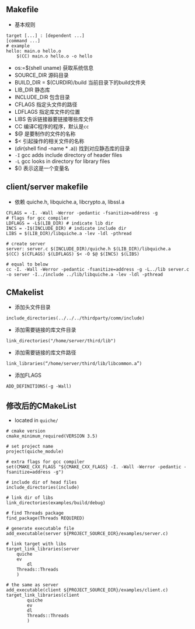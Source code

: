 ## Makefile

- 基本规则

```
target [...] : [dependent ...]
[command ...]
# example
hello: main.o hello.o
	$(CC) main.o hello.o -o hello
````

- os:=$(shell uname) 获取系统信息
- SOURCE_DIR 源码目录
- BUILD_DIR = $(CURDIR)/build 当前目录下的build文件夹
- LIB_DIR 静态库
- INCLUDE_DIR 包含目录
- CFLAGS 指定头文件的路径
- LDFLAGS 指定库文件的位置
- LIBS 告诉链接器要链接哪些库文件
- CC 编译C程序的程序，默认是`cc`
- $@ 是要制作的文件的名称
- $< 引起操作的相关文件的名称
- $(dir$(shell find -name * .a)) 找到对应静态库的目录
- `-I` gcc adds include directory of header files
- `-L` gcc looks in directory for library files
- $() 表示这是一个变量名

## client/server makefile

- 依赖 quiche.h, libquiche.a, libcrypto.a, libssl.a

```
CFLAGS = -I. -Wall -Werror -pedantic -fsanitize=address -g 
# flags for gcc compiler
LDFLAGS = -L$(LIB_DIR) # indicate lib dir
INCS = -I$(INCLUDE_DIR) # indicate include dir
LIBS = $(LIB_DIR)/libquiche.a -lev -ldl -pthread

# create server
server: server.c $(INCLUDE_DIR)/quiche.h $(LIB_DIR)/libquiche.a
$(CC) $(CFLAGS) $(LDFLAGS) $< -O $@ $(INCS) $(LIBS)

# equal to below
cc -I. -Wall -Werror -pedantic -fsanitize=address -g -L../lib server.c -o server -I../include ../lib/libquiche.a -lev -ldl -pthread
```

## CMakelist

- 添加头文件目录

```
include_directories(../../../thirdparty/comm/include)
```

- 添加需要链接的库文件目录

```
link_directories("/home/server/third/lib")
```

- 添加需要链接的库文件路径

```
link_libraries(“/home/server/third/lib/libcommon.a”)
```

- 添加FLAGS

```
ADD_DEFINITIONS(-g -Wall)
```

## 修改后的CMakeList

- located in `quiche/`

```
# cmake version
cmake_minimum_required(VERSION 3.5)

# set project name
project(quiche_module)

# extra flags for gcc compiler
set(CMAKE_CXX_FLAGS "${CMAKE_CXX_FLAGS} -I. -Wall -Werror -pedantic -fsanitize=address -g")

# include dir of head files
include_directories(include)

# link dir of libs
link_directories(examples/build/debug)

# find Threads package
find_package(Threads REQUIRED)

# generate executable file
add_executable(server ${PROJECT_SOURCE_DIR}/examples/server.c)

# link target with libs
target_link_libraries(server
	quiche
	ev
        dl
	Threads::Threads
	)

# the same as server
add_executable(client ${PROJECT_SOURCE_DIR}/examples/client.c)
target_link_libraries(client
        quiche
        ev
        dl
        Threads::Threads
        )
```
